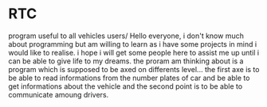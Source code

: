 # RTC
program useful to all vehicles users/ 
Hello everyone, i don't know much about programming but am willing to learn as i have some projects in mind i would like to realise.
i hope i will get some people here to assist me up until i can be able to give life to my dreams.
the proram am thinking about is a program which is supposed to be axed on differents level... 
the first axe is to be able to read informations from the number plates of car and be able to get informations about the vehicle and  the second point is to be able to communicate amoung drivers.
